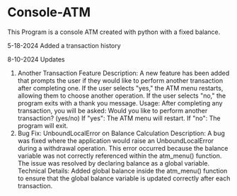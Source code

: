 # Console-ATM
This Program is a console ATM created with python with a fixed balance.

5-18-2024
Added a transaction history

8-10-2024
Updates
1. Another Transaction Feature
Description: A new feature has been added that prompts the user if they would like to perform another transaction after completing one. If the user selects "yes," the ATM menu restarts, allowing them to choose another operation. If the user selects "no," the program exits with a thank you message.
Usage: After completing any transaction, you will be asked:
Would you like to perform another transaction? (yes/no)
If "yes": The ATM menu will restart.
If "no": The program will exit.
2. Bug Fix: UnboundLocalError on Balance Calculation
Description: A bug was fixed where the application would raise an UnboundLocalError during a withdrawal operation. This error occurred because the balance variable was not correctly referenced within the atm_menu() function. The issue was resolved by declaring balance as a global variable.
Technical Details:
Added global balance inside the atm_menu() function to ensure that the global balance variable is updated correctly after each transaction.